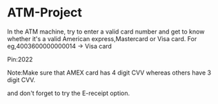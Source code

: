 # ATM-Project

In the ATM machine, try to enter a valid card number and get to know whether it's a valid American express,Mastercard or Visa card.
For eg,4003600000000014 -> Visa card

Pin:2022

Note:Make sure that AMEX card has 4 digit CVV whereas others have 3 digit CVV.

and don't forget to try the  E-receipt option.
